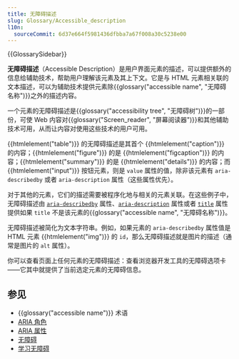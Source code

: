 ```yaml
---
title: 无障碍描述
slug: Glossary/Accessible_description
l10n:
  sourceCommit: 6d37e664f5981436dfbba7a67f008a30c5238e00
---
```


{{GlossarySidebar}}

**无障碍描述**（Accessible Description）是用户界面元素的描述，可以提供额外的信息给辅助技术，帮助用户理解该元素及其上下文。它是与 HTML 元素相关联的文本描述，可以为辅助技术提供元素除{{glossary("accessible name", "无障碍名称")}}之外的描述内容。

一个元素的无障碍描述是{{glossary("accessibility tree", "无障碍树")}}的一部份，可使 Web 内容对{{glossary("Screen_reader", "屏幕阅读器")}}和其他辅助技术可用，从而让内容对使用这些技术的用户可用。

{{htmlelement("table")}} 的无障碍描述是其首个 {{htmlelement("caption")}} 的内容；{{htmlelement("figure")}} 的是 {{htmlelement("figcaption")}} 的内容；{{htmlelement("summary")}} 的是 {{htmlelement("details")}} 的内容；而 {{htmlelement("input")}} 按钮元素，则是 `value` 属性的值，除非该元素有 `aria-describedby` 或者 `aria-description` 属性（这些属性优先）。

对于其他的元素，它们的描述需要被程序化地与相关的元素关联。在这些例子中，无障碍描述由 [`aria-describedby`](/zh-CN/docs/Web/Accessibility/ARIA/Attributes/aria-describedby) 属性、[`aria-description`](/zh-CN/docs/Web/Accessibility/ARIA/Attributes/aria-description) 属性或者 [`title`](/zh-CN/docs/Web/HTML/Global_attributes#title) 属性提供如果 `title` 不是该元素的{{glossary("accessible name", "无障碍名称")}}。

无障碍描述被简化为文本字符串。例如，如果元素的 `aria-describedby` 属性值是 HTML 元素 {{htmlelement("img")}} 的 `id`，那么无障碍描述就是图片的描述（通常是图片的 `alt` 属性）。

你可以查看页面上任何元素的无障碍描述：查看浏览器开发工具的无障碍选项卡——它其中就提供了当前选定元素的无障碍信息。

## 参见

- {{glossary("accessible name")}} 术语
- [ARIA 角色](/zh-CN/docs/Web/Accessibility/ARIA/Roles)
- [ARIA 属性](/zh-CN/docs/Web/Accessibility/ARIA/Attributes)
- [无障碍](/zh-CN/docs/Web/Accessibility)
- [学习无障碍](/zh-CN/docs/Learn/Accessibility)
